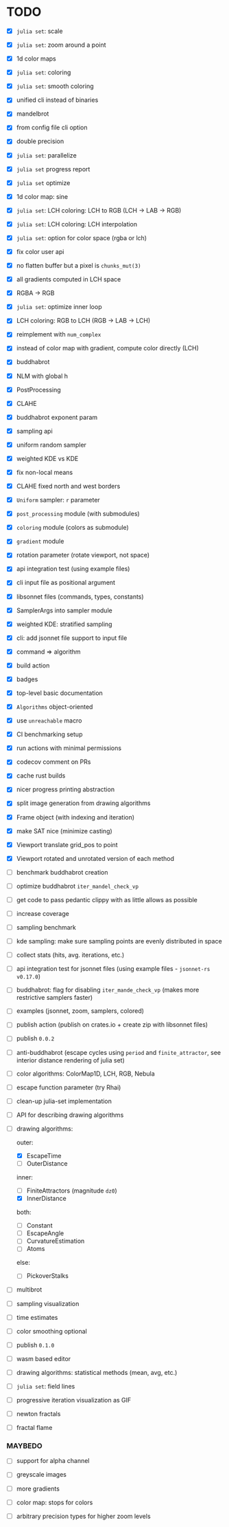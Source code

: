 # TODO

* [x] `julia set`: scale

* [x] `julia set`: zoom around a point

* [x] 1d color maps

* [x] `julia set`: coloring

* [x] `julia set`: smooth coloring

* [x] unified cli instead of binaries

* [x] mandelbrot

* [x] from config file cli option

* [x] double precision

* [x] `julia set`: parallelize

* [x] `julia set` progress report

* [x] `julia set` optimize

* [x] 1d color map: sine

* [x] `julia set`: LCH coloring: LCH to RGB (LCH -> LAB -> RGB)

* [x] `julia set`: LCH coloring: LCH interpolation

* [x] `julia set`: option for color space (rgba or lch)

* [x] fix color user api

* [x] no flatten buffer but a pixel is `chunks_mut(3)`

* [x] all gradients computed in LCH space

* [x] RGBA -> RGB

* [x] `julia set`: optimize inner loop

* [x] LCH coloring: RGB to LCH (RGB -> LAB -> LCH)

* [x] reimplement with `num_complex`

* [x] instead of color map with gradient, compute color directly (LCH)

* [x] buddhabrot

* [x] NLM with global h

* [x] PostProcessing

* [x] CLAHE

* [x] buddhabrot exponent param

* [x] sampling api

* [x] uniform random sampler

* [x] weighted KDE vs KDE

* [x] fix non-local means 

* [x] CLAHE fixed north and west borders

* [x] `Uniform` sampler: `r` parameter

* [x] `post_processing` module (with submodules)

* [x] `coloring` module (colors as submodule)

* [x] `gradient` module

* [x] rotation parameter (rotate viewport, not space)

* [x] api integration test (using example files)

* [x] cli input file as positional argument

* [x] libsonnet files (commands, types, constants)

* [x] SamplerArgs into sampler module

* [x] weighted KDE: stratified sampling

* [x] cli: add jsonnet file support to input file 

* [x] command => algorithm

* [x] build action

* [x] badges

* [x] top-level basic documentation 

* [x] `Algorithms` object-oriented 

* [x] use `unreachable` macro

* [x] CI benchmarking setup

* [x] run actions with minimal permissions

* [x] codecov comment on PRs

* [x] cache rust builds 

* [x] nicer progress printing abstraction

* [x] split image generation from drawing algorithms

* [x] Frame object (with indexing and iteration)

* [x] make SAT nice (minimize casting)

* [x] Viewport translate grid_pos to point

* [x] Viewport rotated and unrotated version of each method

* [ ] benchmark buddhabrot creation 

* [ ] optimize buddhabrot `iter_mandel_check_vp`

* [ ] get code to pass pedantic clippy with as little allows as 
  possible

* [ ] increase coverage

* [ ] sampling benchmark

* [ ] kde sampling: make sure sampling points are evenly distributed
  in space 

* [ ] collect stats (hits, avg. iterations, etc.)

* [ ] api integration test for jsonnet files 
  (using example files - `jsonnet-rs v0.17.0`)

* [ ] buddhabrot: flag for disabling `iter_mande_check_vp` (makes more
  restrictive samplers faster)

* [ ] examples (jsonnet, zoom, samplers, colored)

* [ ] publish action (publish on crates.io + create zip 
  with libsonnet files)

* [ ] publish `0.0.2`

* [ ] anti-buddhabrot (escape cycles using `period` and 
  `finite_attractor`, see interior distance rendering of julia set)

* [ ] color algorithms: ColorMap1D, LCH, RGB, Nebula

* [ ] escape function parameter (try Rhai)

* [ ] clean-up julia-set implementation

* [ ] API for describing drawing algorithms

* [ ] drawing algorithms: 
  
  outer: 
  - [x] EscapeTime
  - [ ] OuterDistance

  inner:
  - [ ] FiniteAttractors (magnitude `dz0`)
  - [x] InnerDistance

  both:
  - [ ] Constant
  - [ ] EscapeAngle
  - [ ] CurvatureEstimation
  - [ ] Atoms

  else:
  - [ ] PickoverStalks

* [ ] multibrot

* [ ] sampling visualization

* [ ] time estimates

* [ ] color smoothing optional

* [ ] publish `0.1.0`

* [ ] wasm based editor

* [ ] drawing algorithms: statistical methods (mean, avg, etc.)

* [ ] `julia set`: field lines

* [ ] progressive iteration visualization as GIF

* [ ] newton fractals

* [ ] fractal flame


### MAYBEDO

* [ ] support for alpha channel

* [ ] greyscale images

* [ ] more gradients

* [ ] color map: stops for colors

* [ ] arbitrary precision types for higher zoom levels
